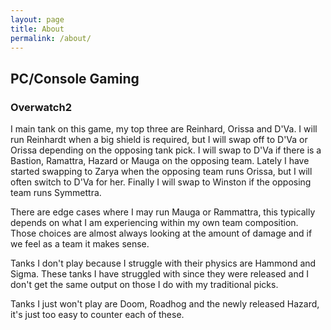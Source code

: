 ```yaml
---
layout: page
title: About
permalink: /about/
---
```


## PC/Console Gaming

### Overwatch2

I main tank on this game, my top three are Reinhard, Orissa and D'Va. I will run Reinhardt when a big shield is required, but I will swap off to D'Va or Orissa depending on the opposing tank pick. I will swap to D'Va if there is a Bastion, Ramattra, Hazard or Mauga on the opposing team. Lately I have started swapping to Zarya when the opposing team runs Orissa, but I will often switch to D'Va for her. Finally I will swap to Winston if the opposing team runs Symmettra.

There are edge cases where I may run Mauga or Rammattra, this typically depends on what I am experiencing within my own team composition. Those choices are almost always looking at the amount of damage and if we feel as a team it makes sense.

Tanks I don't play because I struggle with their physics are Hammond and Sigma. These tanks I have struggled with since they were released and I don't get the same output on those I do with my traditional picks.

Tanks I just won't play are Doom, Roadhog and the newly released Hazard, it's just too easy to counter each of these.

